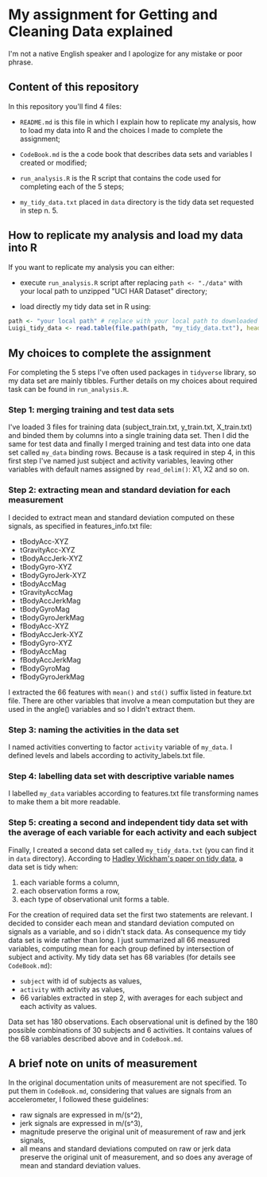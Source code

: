 # My assignment for Getting and Cleaning Data explained


I'm not a native English speaker and I apologize for any mistake or poor phrase.


## Content of this repository 

In this repository you'll find 4 files:

* `README.md` is this file in which I explain how to replicate my analysis, how to load my data into R and the choices I made to complete the assignment;

* `CodeBook.md` is the a code book that describes data sets and variables I created or modified;

* `run_analysis.R` is the R script that contains the code used for completing each of the 5 steps;

* `my_tidy_data.txt` placed in `data` directory is the tidy data set requested in step n. 5.


## How to replicate my analysis and load my data into R

If you want to replicate my analysis you can either:

* execute `run_analysis.R` script after replacing `path <- "./data"` with your local path to unzipped "UCI HAR Dataset" directory;

* load directly my tidy data set in R using:
```R
path <- "your local path" # replace with your local path to downloaded file
Luigi_tidy_data <- read.table(file.path(path, "my_tidy_data.txt"), header = TRUE)
```


## My choices to complete the assignment

For completing the 5 steps I've often used packages in `tidyverse` library, so my data set are mainly tibbles. Further details on my choices about required task can be found in `run_analysis.R`. 

### Step 1: merging training and test data sets
I've loaded 3 files for training data (subject_train.txt, y_train.txt, X_train.txt) and binded them by columns into a single training data set. Then I did the same for test data and finally I merged training and test data into one data set called `my_data` binding rows. Because is a task required in step 4, in this first step I've named just subject and activity variables, leaving other variables with default names assigned by `read_delim()`: X1, X2 and so on.

### Step 2: extracting mean and standard deviation for each measurement
I decided to extract mean and standard deviation computed on these signals, as specified in features_info.txt file:

* tBodyAcc-XYZ
* tGravityAcc-XYZ
* tBodyAccJerk-XYZ
* tBodyGyro-XYZ
* tBodyGyroJerk-XYZ
* tBodyAccMag
* tGravityAccMag
* tBodyAccJerkMag
* tBodyGyroMag
* tBodyGyroJerkMag
* fBodyAcc-XYZ
* fBodyAccJerk-XYZ
* fBodyGyro-XYZ
* fBodyAccMag
* fBodyAccJerkMag
* fBodyGyroMag
* fBodyGyroJerkMag

I extracted the 66 features with `mean()` and `std()` suffix listed in feature.txt file. There are other variables that involve a mean computation but they are used in the angle() variables and so I didn't extract them.

### Step 3: naming the activities in the data set
I named activities converting to factor `activity` variable of `my_data`. I defined levels and labels according to activity_labels.txt file.

### Step 4: labelling data set with descriptive variable names
I labelled `my_data` variables according to features.txt file transforming names to make them a bit more readable.

### Step 5: creating a second and independent tidy data set with the average of each variable for each activity and each subject
Finally, I created a second data set called `my_tidy_data.txt` (you can find it in `data` directory). According to [Hadley Wickham's paper on tidy data](http://vita.had.co.nz/papers/tidy-data.pdf), a data set is tidy when:

1. each variable forms a column,
2. each observation forms a row,
3. each type of observational unit forms a table.

For the creation of required data set the first two statements are relevant. I decided to consider each mean and standard deviation computed on signals as a variable, and so i didn't stack data. As consequence my tidy data set is wide rather than long. I just summarized all 66 measured variables, computing mean for each group defined by intersection of subject and activity. 
My tidy data set has 68 variables (for details see `CodeBook.md`):

* `subject` with id of subjects as values,
* `activity` with activity as values,
* 66 variables extracted in step 2, with averages for each subject and each activity as values.

Data set has 180 observations. Each observational unit is defined by the 180 possible combinations of 30 subjects and 6 activities. It contains values of the 68 variables described above and in `CodeBook.md`.


## A brief note on units of measurement

In the original documentation units of measurement are not specified. To put them in `CodeBook.md`, considering that values are signals from an accelerometer, I followed these guidelines:

* raw signals are expressed in m/(s^2),
* jerk signals are expressed in m/(s^3),
* magnitude preserve the original unit of measurement of raw and jerk signals,
* all means and standard deviations computed on raw or jerk data preserve the original unit of measurement, and so does any average of mean and standard deviation values.
